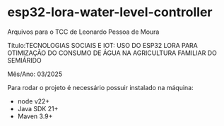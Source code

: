 # esp32-lora-water-level-controller
Arquivos para o TCC de Leonardo Pessoa de Moura

Título:TECNOLOGIAS SOCIAIS E IOT: USO DO ESP32 LORA PARA OTIMIZAÇÃO DO CONSUMO DE ÁGUA NA AGRICULTURA FAMILIAR DO SEMIÁRIDO

Mês/Ano: 03/2025

Para rodar o projeto é necessário possuir instalado na máquina:
* node v22+
* Java SDK 21+
* Maven 3.9+